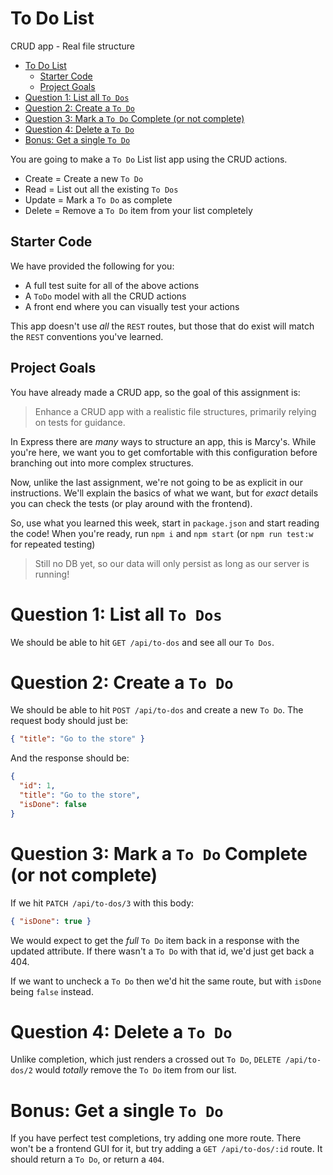 # To Do List
CRUD app - Real file structure

- [To Do List](#to-do-list)
  - [Starter Code](#starter-code)
  - [Project Goals](#project-goals)
- [Question 1: List all `To Dos`](#question-1-list-all-to-dos)
- [Question 2: Create a `To Do`](#question-2-create-a-to-do)
- [Question 3: Mark a `To Do` Complete (or not complete)](#question-3-mark-a-to-do-complete-or-not-complete)
- [Question 4: Delete a `To Do`](#question-4-delete-a-to-do)
- [Bonus: Get a single `To Do`](#bonus-get-a-single-to-do)


You are going to make a `To Do` List list app using the CRUD actions.

- Create = Create a new `To Do`
- Read = List out all the existing `To Dos`
- Update = Mark a `To Do` as complete
- Delete = Remove a `To Do` item from your list completely

## Starter Code
We have provided the following for you:
- A full test suite for all of the above actions
- A `ToDo` model with all the CRUD actions
- A front end where you can visually test your actions

This app doesn't use *all* the `REST` routes, but those that do exist will match the `REST` conventions you've learned.

## Project Goals
You have already made a CRUD app, so the goal of this assignment is:

 > Enhance a CRUD app with a realistic file structures, primarily relying on tests for guidance.

In Express there are *many* ways to structure an app, this is Marcy's. While you're here, we want you to get comfortable with this configuration before branching out into more complex structures.

Now, unlike the last assignment, we're not going to be as explicit in our instructions. We'll explain the basics of what we want, but for *exact* details you can check the tests (or play around with the frontend).

So, use what you learned this week, start in `package.json` and start reading the code! When you're ready, run `npm i` and `npm start` (or `npm run test:w` for repeated testing)

> Still no DB yet, so our data will only persist as long as our server is running!

# Question 1: List all `To Dos`
We should be able to hit `GET /api/to-dos` and see all our `To Dos`.

# Question 2: Create a `To Do`
We should be able to hit `POST /api/to-dos` and create a new `To Do`. The request body should just be:

```json
{ "title": "Go to the store" }
```

And the response should be:
```json
{
  "id": 1,
  "title": "Go to the store",
  "isDone": false
}
```

# Question 3: Mark a `To Do` Complete (or not complete)
If we hit `PATCH /api/to-dos/3` with this body:

```json
{ "isDone": true }
```

We would expect to get the *full* `To Do` item back in a response with the updated attribute. If there wasn't a `To Do` with that id, we'd just get back a 404.

If we want to uncheck a `To Do` then we'd hit the same route, but with `isDone` being `false` instead.

# Question 4: Delete a `To Do`
Unlike completion, which just renders a crossed out `To Do`, `DELETE /api/to-dos/2` would *totally* remove the `To Do` item from our list.

# Bonus: Get a single `To Do`
If you have perfect test completions, try adding one more route. There won't be a frontend GUI for it, but try adding a `GET /api/to-dos/:id` route. It should return a `To Do`, or return a `404`.
